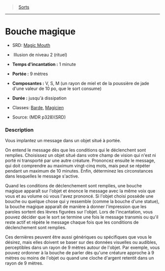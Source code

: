 ﻿---
!SpellItem
Name: Bouche magique
AltName: '[Magic Mouth](srd_spells_magic_mouth.md)'
Type: Illusion
Level: 2
CastingTime: 1 minute
Range: 9 mètres
Components: V, S, M (un rayon de miel et de la poussière de jade d'une valeur de 10 po, que le sort consume)
Duration: jusqu'à dissipation
Classes: '[Barde](hd_bard.md), [Magicien](hd_wizard.md)'
Family: SpellHD
Source: (MDR p328)(SRD)
Ritual: rituel
Id: spells_hd.md#bouche-magique
ParentLink: spells_hd.md#sorts
ParentName: Sorts
NameLevel: 1
Attributes: {}
---
> [Sorts](hd_spells.md)

---

# Bouche magique

- SRD: [Magic Mouth](srd_spells_magic_mouth.md)

-  Illusion de niveau 2 (rituel)

- **Temps d'incantation :** 1 minute

- **Portée :** 9 mètres

- **Composantes :** V, S, M (un rayon de miel et de la poussière de jade d'une valeur de 10 po, que le sort consume)

- **Durée :** jusqu'à dissipation

- Classes: [Barde](hd_bard.md), [Magicien](hd_wizard.md)

- Source: (MDR p328)(SRD)

### Description

Vous implantez un message dans un objet situé à portée.

On entend le message dès que les conditions qui le déclenchent sont remplies. Choisissez un objet situé dans votre champ de vision qui n'est ni porté ni transporté par une autre créature. Prononcez ensuite le message, qui doit comprendre au maximum vingt-cinq mots, mais peut se répéter pendant un maximum de 10 minutes. Enfin, déterminez les circonstances dans lesquelles le message s'active.

Quand les conditions de déclenchement sont remplies, une bouche magique apparaît sur l'objet et énonce le message avec la même voix que vous et au volume où vous l'avez prononcé. Si l'objet choisi possède une bouche ou quelque chose qui y ressemble (comme la bouche d'une statue), la bouche magique apparaît de manière à donner l'impression que les paroles sortent des lèvres figurées sur l'objet. Lors de l'incantation, vous pouvez décider que le sort se termine une fois le message transmis ou qu'il reste actif et répète le message chaque fois que les conditions de déclenchement sont remplies.

Ces dernières peuvent être aussi génériques ou spécifiques que vous le désirez, mais elles doivent se baser sur des données visuelles ou audibles, perceptibles dans un rayon de 9 mètres autour de l'objet. Par exemple, vous pouvez ordonner à la bouche de parler dès qu'une créature approche à 9 mètres ou moins de l'objet ou quand une cloche d'argent retentit dans un rayon de 9 mètres.

